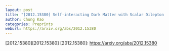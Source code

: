 ```yaml
---
layout: post
title: "[2012.15380] Self-interacting Dark Matter with Scalar Dilepton Mediator"
author: Chung Kao
categories: Preprints
weburl: https://arxiv.org/abs/2012.15380
---
```


[2012.15380][2012.15380]
[2012.15380]: https://arxiv.org/abs/2012.15380
